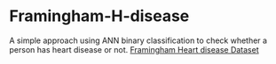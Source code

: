 # Framingham-H-disease
A simple approach using ANN binary classification to check whether a person has heart disease or not.
<a href="https://www.kaggle.com/code/lauriandwu/machine-learning-heart-disease-framingham">Framingham Heart disease Dataset</a>
